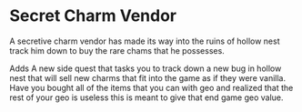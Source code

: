 # Secret Charm Vendor

A secretive charm vendor has made its way into the ruins of hollow nest track him down to buy the rare chams that he possesses.

Adds A new side quest that tasks you to track down a new bug in hollow nest that will sell new charms that fit into the game as if they were vanilla. Have you bought all of the items that you can with geo and realized that the rest of your geo is useless this is meant to give that end game geo value.
